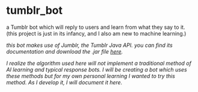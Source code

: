 # tumblr_bot
a Tumblr bot which will reply to users and learn from what they say to it. (this project is just in its infancy, and I also am new to machine learning.)

*this bot makes use of Jumblr, the Tumblr Java API. you can find its documentation and download the .jar file [here](https://tumblr.github.io/jumblr/).*

*I realize the algorithm used here will not implement a traditional method of AI learning and typical response bots. I will be creating a bot which uses these methods but for my own personal learning I wanted to try this method. As I develop it, I will document it here.*
